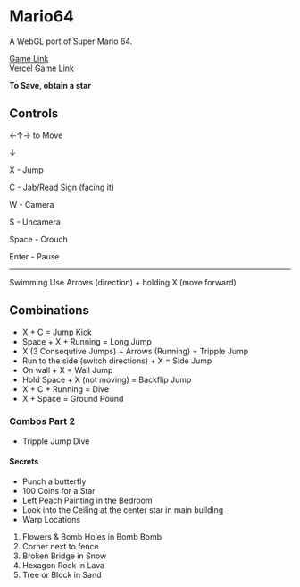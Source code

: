 # Mario64
A WebGL port of Super Mario 64.

[Game Link](https://someonecantcode.github.io/Mario64)
<br>
[Vercel Game Link](https://mario64-37optsb69-someonecantcodes-projects.vercel.app/)

**To Save, obtain a star**

## Controls


←↑→ to Move 

  ↓

X - Jump

C - Jab/Read Sign (facing it)

W - Camera

S - Uncamera

Space - Crouch

Enter - Pause

---
Swimming
Use Arrows (direction) + holding X (move forward)

## Combinations
* X + C = Jump Kick
* Space + X + Running = Long Jump
* X (3 Consequtive Jumps) + Arrows (Running) = Tripple Jump
* Run to the side (switch directions) + X = Side Jump
* On wall + X = Wall Jump
* Hold Space + X (not moving) = Backflip Jump
* X + C + Running =  Dive 
* X + Space  = Ground Pound

### Combos Part 2

* Tripple Jump Dive

#### Secrets

* Punch a butterfly
* 100 Coins for a Star
* Left Peach Painting in the Bedroom
* Look into the Ceiling at the center star in main building
* Warp Locations
1. Flowers & Bomb Holes in Bomb Bomb
2. Corner next to fence
3. Broken Bridge in Snow
4. Hexagon Rock in Lava
5. Tree or Block in Sand

